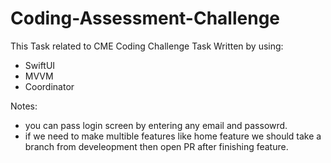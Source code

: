 # Coding-Assessment-Challenge
This Task related to CME Coding Challenge 
Task Written by using:
- SwiftUI
- MVVM
- Coordinator

Notes:
- you can pass login screen by entering any email and passowrd.
- if we need to make multible features like home feature we should take a branch from develeopment then open PR after finishing feature.
